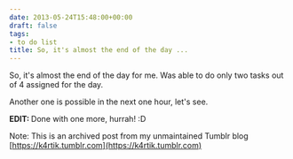 ```yaml
---
date: 2013-05-24T15:48:00+00:00
draft: false
tags:
- to do list
title: So, it's almost the end of the day ...
---
```


<p>So, it's almost the end of the day for me. Was able to do only two tasks out of 4 assigned for the day.</p>
<p>Another one is possible in the next one hour, let's see.</p>
<p><strong>EDIT:&nbsp;</strong>Done with one more, hurrah! :D</p>

Note: This is an archived post from my unmaintained Tumblr blog [https://k4rtik.tumblr.com](https://k4rtik.tumblr.com)
